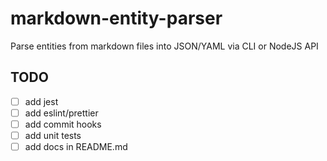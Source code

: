 # markdown-entity-parser

Parse entities from markdown files into JSON/YAML via CLI or NodeJS API

## TODO
- [ ] add jest
- [ ] add eslint/prettier
- [ ] add commit hooks
- [ ] add unit tests
- [ ] add docs in README.md

